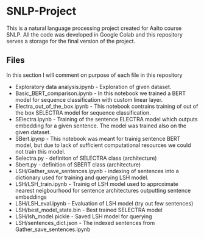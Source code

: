 # SNLP-Project
This is a natural language processing project created for Aalto course SNLP. All the code was developed in Google Colab and this repository serves a storage for the final version of the project.

## Files
In this section I will comment on purpose of each file in this repository
* Exploratory data analysis.ipynb - Exploration of given dataset.
* Basic_BERT_comparison.ipynb - In this notebook we trained a BERT model for sequence classification with custom linear layer.
* Electra_out_of_the_box.ipynb - This notebook contrains training of out of the box SELECTRA model for sequence classification.
* SElectra.ipynb - Training of the sentence ELECTRA model which outputs embedding for a given sentence. The model was trained also on the given dataset.
* SBert.ipynp - This notebook was meant for trainig sentence BERT model, but due to lack of sufficient computational resources we could not train this model.
* Selectra.py - definiton of SELECTRA class (architecture)
* Sbert.py - definition of SBERT class (architecture)
* LSH/Gather_save_sentences.ipynb - indexing of sentences into a dictionary used for training and querying LSH model.
* LSH/LSH_train.ipynb - Trainig of LSH model used to approximate nearest neigbourhood for sentence architectures outputting sentence embeddings
* LSH/LSH_eval.ipynb - Evaluation of LSH model (try out few sentences)
* LSH/best_model_state.bin - Best trained SELECTRA model
* LSH/lsh_model.pickle - Saved LSH model for querying
* LSH/sentences_dict.json - The indexed sentences from Gather_save_sentences.ipynb
